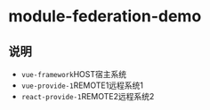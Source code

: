 # module-federation-demo

## 说明
* `vue-framework`HOST宿主系统
* `vue-provide-1`REMOTE1远程系统1
* `react-provide-1`REMOTE2远程系统2
